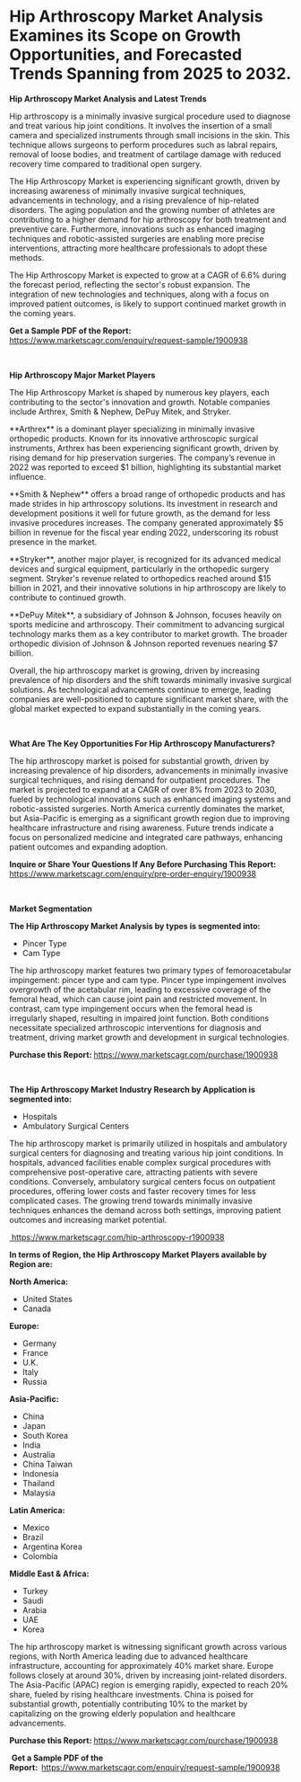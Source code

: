 <p><h1>Hip Arthroscopy Market Analysis Examines its Scope on Growth Opportunities, and Forecasted Trends Spanning from 2025 to 2032.</h1></p><p><strong>Hip Arthroscopy Market Analysis and Latest Trends</strong></p>
<p><p>Hip arthroscopy is a minimally invasive surgical procedure used to diagnose and treat various hip joint conditions. It involves the insertion of a small camera and specialized instruments through small incisions in the skin. This technique allows surgeons to perform procedures such as labral repairs, removal of loose bodies, and treatment of cartilage damage with reduced recovery time compared to traditional open surgery.</p><p>The Hip Arthroscopy Market is experiencing significant growth, driven by increasing awareness of minimally invasive surgical techniques, advancements in technology, and a rising prevalence of hip-related disorders. The aging population and the growing number of athletes are contributing to a higher demand for hip arthroscopy for both treatment and preventive care. Furthermore, innovations such as enhanced imaging techniques and robotic-assisted surgeries are enabling more precise interventions, attracting more healthcare professionals to adopt these methods.</p><p>The Hip Arthroscopy Market is expected to grow at a CAGR of 6.6% during the forecast period, reflecting the sector's robust expansion. The integration of new technologies and techniques, along with a focus on improved patient outcomes, is likely to support continued market growth in the coming years.</p></p>
<p><strong>Get a Sample PDF of the Report:&nbsp;</strong> <a href="https://www.marketscagr.com/enquiry/request-sample/1900938?utm_campaign=2804&utm_medium=2&utm_source=Github&utm_content=ia&utm_term=13042025&utm_id=hip-arthroscopy">https://www.marketscagr.com/enquiry/request-sample/1900938</a></p>
<p>&nbsp;</p>
<p><strong>Hip Arthroscopy Major Market Players</strong></p>
<p><p>The Hip Arthroscopy Market is shaped by numerous key players, each contributing to the sector's innovation and growth. Notable companies include Arthrex, Smith & Nephew, DePuy Mitek, and Stryker.</p><p>**Arthrex** is a dominant player specializing in minimally invasive orthopedic products. Known for its innovative arthroscopic surgical instruments, Arthrex has been experiencing significant growth, driven by rising demand for hip preservation surgeries. The company’s revenue in 2022 was reported to exceed $1 billion, highlighting its substantial market influence.</p><p>**Smith & Nephew** offers a broad range of orthopedic products and has made strides in hip arthroscopy solutions. Its investment in research and development positions it well for future growth, as the demand for less invasive procedures increases. The company generated approximately $5 billion in revenue for the fiscal year ending 2022, underscoring its robust presence in the market.</p><p>**Stryker**, another major player, is recognized for its advanced medical devices and surgical equipment, particularly in the orthopedic surgery segment. Stryker's revenue related to orthopedics reached around $15 billion in 2021, and their innovative solutions in hip arthroscopy are likely to contribute to continued growth.</p><p>**DePuy Mitek**, a subsidiary of Johnson & Johnson, focuses heavily on sports medicine and arthroscopy. Their commitment to advancing surgical technology marks them as a key contributor to market growth. The broader orthopedic division of Johnson & Johnson reported revenues nearing $7 billion.</p><p>Overall, the hip arthroscopy market is growing, driven by increasing prevalence of hip disorders and the shift towards minimally invasive surgical solutions. As technological advancements continue to emerge, leading companies are well-positioned to capture significant market share, with the global market expected to expand substantially in the coming years.</p></p>
<p>&nbsp;</p>
<p><strong>What Are The Key Opportunities For Hip Arthroscopy Manufacturers?</strong></p>
<p><p>The hip arthroscopy market is poised for substantial growth, driven by increasing prevalence of hip disorders, advancements in minimally invasive surgical techniques, and rising demand for outpatient procedures. The market is projected to expand at a CAGR of over 8% from 2023 to 2030, fueled by technological innovations such as enhanced imaging systems and robotic-assisted surgeries. North America currently dominates the market, but Asia-Pacific is emerging as a significant growth region due to improving healthcare infrastructure and rising awareness. Future trends indicate a focus on personalized medicine and integrated care pathways, enhancing patient outcomes and expanding adoption.</p></p>
<p><strong>Inquire or Share Your Questions If Any Before Purchasing This Report:</strong> <a href="https://www.marketscagr.com/enquiry/pre-order-enquiry/1900938?utm_campaign=2804&utm_medium=2&utm_source=Github&utm_content=ia&utm_term=13042025&utm_id=hip-arthroscopy">https://www.marketscagr.com/enquiry/pre-order-enquiry/1900938</a></p>
<p>&nbsp;</p>
<p><strong>Market Segmentation</strong></p>
<p><strong>The Hip Arthroscopy Market Analysis by types is segmented into:</strong></p>
<p><ul><li>Pincer Type</li><li>Cam Type</li></ul></p>
<p><p>The hip arthroscopy market features two primary types of femoroacetabular impingement: pincer type and cam type. Pincer type impingement involves overgrowth of the acetabular rim, leading to excessive coverage of the femoral head, which can cause joint pain and restricted movement. In contrast, cam type impingement occurs when the femoral head is irregularly shaped, resulting in impaired joint function. Both conditions necessitate specialized arthroscopic interventions for diagnosis and treatment, driving market growth and development in surgical technologies.</p></p>
<p><strong>Purchase this Report:&nbsp;</strong><a href="https://www.marketscagr.com/purchase/1900938?utm_campaign=2804&utm_medium=2&utm_source=Github&utm_content=ia&utm_term=13042025&utm_id=hip-arthroscopy">https://www.marketscagr.com/purchase/1900938</a></p>
<p>&nbsp;</p>
<p><strong>The Hip Arthroscopy Market Industry Research by Application is segmented into:</strong></p>
<p><ul><li>Hospitals</li><li>Ambulatory Surgical Centers</li></ul></p>
<p><p>The hip arthroscopy market is primarily utilized in hospitals and ambulatory surgical centers for diagnosing and treating various hip joint conditions. In hospitals, advanced facilities enable complex surgical procedures with comprehensive post-operative care, attracting patients with severe conditions. Conversely, ambulatory surgical centers focus on outpatient procedures, offering lower costs and faster recovery times for less complicated cases. The growing trend towards minimally invasive techniques enhances the demand across both settings, improving patient outcomes and increasing market potential.</p></p>
<p><a href="https://www.marketscagr.com/hip-arthroscopy-r1900938?utm_campaign=2804&utm_medium=2&utm_source=Github&utm_content=ia&utm_term=13042025&utm_id=hip-arthroscopy">&nbsp;https://www.marketscagr.com/hip-arthroscopy-r1900938</a></p>
<p><strong>In terms of Region, the Hip Arthroscopy Market Players available by Region are:</strong></p>
<p>
    <p> <strong> North America: </strong>
        <ul>
            <li>United States</li>
            <li>Canada</li>
        </ul>
        </p> 
    <p> <strong> Europe: </strong>
        <ul>
            <li>Germany</li>
            <li>France</li>
            <li>U.K.</li>
            <li>Italy</li>
            <li>Russia</li>
        </ul>
        </p> 
    <p> <strong> Asia-Pacific: </strong>
        <ul>
            <li>China</li>
            <li>Japan</li>
            <li>South Korea</li>
            <li>India</li>
            <li>Australia</li>
            <li>China Taiwan</li>
            <li>Indonesia</li>
            <li>Thailand</li>
            <li>Malaysia</li>
        </ul>
        </p> 
    <p> <strong> Latin America: </strong>
        <ul>
            <li>Mexico</li>
            <li>Brazil</li>
            <li>Argentina Korea</li>
            <li>Colombia</li>
        </ul>
        </p> 
    <p> <strong> Middle East & Africa: </strong>
        <ul>
            <li>Turkey</li>
            <li>Saudi</li>
            <li>Arabia</li>
            <li>UAE</li>
            <li>Korea</li>
        </ul>
    </p>
    </p>
<p><p>The hip arthroscopy market is witnessing significant growth across various regions, with North America leading due to advanced healthcare infrastructure, accounting for approximately 40% market share. Europe follows closely at around 30%, driven by increasing joint-related disorders. The Asia-Pacific (APAC) region is emerging rapidly, expected to reach 20% share, fueled by rising healthcare investments. China is poised for substantial growth, potentially contributing 10% to the market by capitalizing on the growing elderly population and healthcare advancements.</p></p>
<p><strong>Purchase this Report: </strong><a href="https://www.marketscagr.com/purchase/1900938?utm_campaign=2804&utm_medium=2&utm_source=Github&utm_content=ia&utm_term=13042025&utm_id=hip-arthroscopy">https://www.marketscagr.com/purchase/1900938</a></p>
<p>&nbsp;<strong>Get a Sample PDF of the Report:&nbsp;&nbsp;</strong><a href="https://www.marketscagr.com/enquiry/request-sample/1900938?utm_campaign=2804&utm_medium=2&utm_source=Github&utm_content=ia&utm_term=13042025&utm_id=hip-arthroscopy">https://www.marketscagr.com/enquiry/request-sample/1900938</a></p>
<p><strong></strong></p>
<p><p></p><p></p><p></p></p>